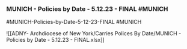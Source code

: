 

### MUNICH - Policies by Date - 5.12.23 - FINAL   #MUNICH

#MUNICH-Policies-by-Date-5-12-23-FINAL   #MUNICH 


![[ADNY- Archdiocese of New York/Carries Polices By Date/MUNICH - Policies by Date - 5.12.23 - FINAL.xlsx]]
